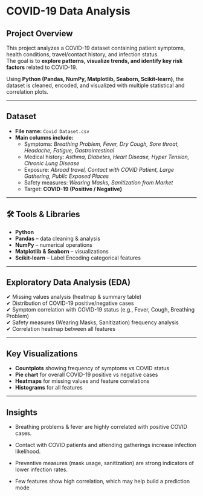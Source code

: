 #  COVID-19 Data Analysis  

##  Project Overview  
This project analyzes a COVID-19 dataset containing patient symptoms, health conditions, travel/contact history, and infection status.  
The goal is to **explore patterns, visualize trends, and identify key risk factors** related to COVID-19.  

Using **Python (Pandas, NumPy, Matplotlib, Seaborn, Scikit-learn)**, the dataset is cleaned, encoded, and visualized with multiple statistical and correlation plots.  

---

##  Dataset  
- **File name:** `Covid Dataset.csv`  
- **Main columns include:**  
  - Symptoms: *Breathing Problem, Fever, Dry Cough, Sore throat, Headache, Fatigue, Gastrointestinal*  
  - Medical history: *Asthma, Diabetes, Heart Disease, Hyper Tension, Chronic Lung Disease*  
  - Exposure: *Abroad travel, Contact with COVID Patient, Large Gathering, Public Exposed Places*  
  - Safety measures: *Wearing Masks, Sanitization from Market*  
  - Target: **COVID-19 (Positive / Negative)**  

---

## 🛠 Tools & Libraries  
- **Python**  
- **Pandas** – data cleaning & analysis  
- **NumPy** – numerical operations  
- **Matplotlib & Seaborn** – visualizations  
- **Scikit-learn** – Label Encoding categorical features  

---

##  Exploratory Data Analysis (EDA)  
✔ Missing values analysis (heatmap & summary table)  
✔ Distribution of COVID-19 positive/negative cases  
✔ Symptom correlation with COVID-19 status (e.g., Fever, Cough, Breathing Problem)  
✔ Safety measures (Wearing Masks, Sanitization) frequency analysis  
✔ Correlation heatmap between all features  

---

##  Key Visualizations  
- **Countplots** showing frequency of symptoms vs COVID status  
- **Pie chart** for overall COVID-19 positive vs negative cases  
- **Heatmaps** for missing values and feature correlations  
- **Histograms** for all features  

---
## Insights

- Breathing problems & fever are highly correlated with positive COVID cases.

- Contact with COVID patients and attending gatherings increase infection likelihood.

- Preventive measures (mask usage, sanitization) are strong indicators of lower infection rates.

- Few features show high correlation, which may help build a prediction mode
